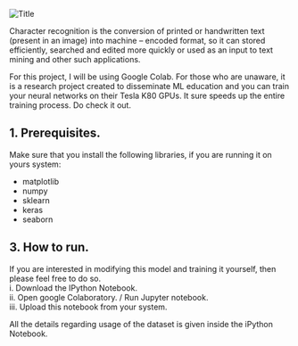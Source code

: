 ![Title](https://i.imgur.com/iv3joFI.png)

Character recognition is the conversion of printed or handwritten text (present in an image) into machine – encoded format, so it can stored efficiently, searched and edited more quickly or used as an input to text mining and other such applications.

For this project, I will be using Google Colab. For those who are unaware, it is a research project created to disseminate ML education and you can train your neural networks on their Tesla K80 GPUs. It sure speeds up the entire training process. Do check it out.

## 1. Prerequisites.
Make sure that you install the following libraries, if you are running it on yours system:

  * matplotlib
  * numpy
  * sklearn
  * keras
  * seaborn

## 3. How to run.
If you are interested in modifying this model and training it yourself, then please feel free to do so.  
  i. Download the IPython Notebook.  
  ii. Open google Colaboratory. / Run Jupyter notebook.  
  iii. Upload this notebook from your system.  

All the details regarding usage of the dataset is given inside the iPython Notebook.
